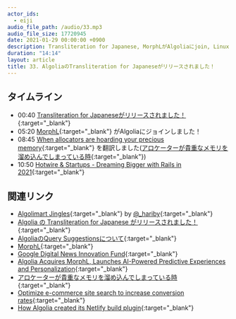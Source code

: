 ```yaml
---
actor_ids:
  - eiji
audio_file_path: /audio/33.mp3
audio_file_size: 17720945
date: 2021-01-29 00:00:00 +0900
description: Transliteration for Japanese, MorphLがAlgoliaにjoin, Linuxのメモリアロケーションに関するブログについて話しました
duration: "14:14"
layout: article
title: 33. AlgoliaのTransliteration for Japaneseがリリースされました！
---
```


## タイムライン

- 00:40 [Transliteration for Japaneseがリリースされました！](https://shinodogg.com/2021/01/22/algolia-transliteration-for-japanese/){:target="_blank"}
- 05:20 [MorphL](https://morphl.io/){:target="_blank"} がAlgoliaにジョインしました！
- 08:45 [When allocators are hoarding your precious memory](https://www.algolia.com/blog/engineering/when-allocators-are-hoarding-your-precious-memory/){:target="_blank"} を翻訳しました([アロケーターが貴重なメモリを溜め込んでしまっている時](https://shinodogg.com/2021/01/27/when-allocators-are-hoarding-your-precious-memory/){:target="_blank"})
- 10:50 [Hotwire & Startups - Dreaming Bigger with Rails in 2021](https://wizville.fr/blog/dreaming-bigger-with-rails-dhh/){:target="_blank"}

## 関連リンク

- [Algolimart Jingles](https://soundcloud.com/hariby/sets/algolimart-jingles){:target="_blank"} by [@_hariby](https://twitter.com/_hariby){:target="_blank"}
- [Algolia の Transliteration for Japanese がリリースされました！](https://shinodogg.com/2021/01/22/algolia-transliteration-for-japanese/){:target="_blank"}
- [AlgoliaのQuery Suggestionsについて](https://shinodogg.com/2020/12/16/algolia-query-suggestions/){:target="_blank"}
- [MorphL](https://morphl.io/){:target="_blank"}
- [Google Digital News Innovation Fund](https://newsinitiative.withgoogle.com/dnifund/){:target="_blank"}
- [Algolia Acquires MorphL, Launches AI-Powered Predictive Experiences and Personalization](https://www.globenewswire.com/news-release/2021/01/26/2164201/0/en/Algolia-Acquires-MorphL-Launches-AI-Powered-Predictive-Experiences-and-Personalization.html){:target="_blank"}
- [アロケーターが貴重なメモリを溜め込んでしまっている時](https://shinodogg.com/2021/01/27/when-allocators-are-hoarding-your-precious-memory/){:target="_blank"}
- [Optimize e-commerce site search to increase conversion rates](https://segment.com/recipes/optimize-ecommerce-site-search-to-increase-conversion-rates/){:target="_blank"}
- [How Algolia created its Netlify build plugin](https://www.algolia.com/blog/engineering/how-algolia-created-its-netlify-build-plugin/){:target="_blank"}